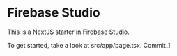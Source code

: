 # Firebase Studio

This is a NextJS starter in Firebase Studio.

To get started, take a look at src/app/page.tsx.
Commit_1